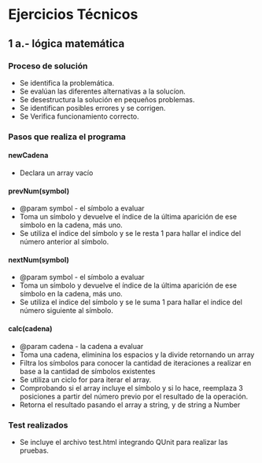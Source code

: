 # Ejercicios Técnicos
## 1 a.- lógica matemática

### Proceso de solución
* Se identifica la problemática.
* Se evalúan las diferentes alternativas a la solucíon.
* Se desestructura la solución en pequeños problemas.
* Se identifican posibles errores y se corrigen.
* Se Verifica funcionamiento correcto.

### Pasos que realiza el programa

#### newCadena
* Declara un array vacío

#### prevNum(symbol)
* @param symbol - el símbolo a evaluar
 * Toma un símbolo y devuelve el índice de la última aparición de ese símbolo en la cadena, más uno.
 * Se utiliza el indice del símbolo y se le resta 1 para hallar el indice del número anterior al símbolo.

#### nextNum(symbol)
* @param symbol - el símbolo a evaluar
 * Toma un símbolo y devuelve el índice de la última aparición de ese símbolo en la cadena, más uno.
 * Se utiliza el indice del símbolo y se le suma 1 para hallar el indice del número siguiente al símbolo.

#### calc(cadena)
 * @param cadena - la cadena a evaluar
 * Toma una cadena, eliminina los espacios y la divide retornando un array
 * Filtra los símbolos para conocer la cantidad de iteraciones a realizar en base a la cantidad de símbolos existentes
 * Se utiliza un ciclo for para iterar el array.
 * Comprobando si el array incluye el símbolo y si lo hace, reemplaza 3 posiciones a partir del número previo por el resultado de la operación.
 * Retorna el resultado pasando el array a string, y de string a Number

 ### Test realizados
 * Se incluye el archivo test.html integrando QUnit para realizar las pruebas.